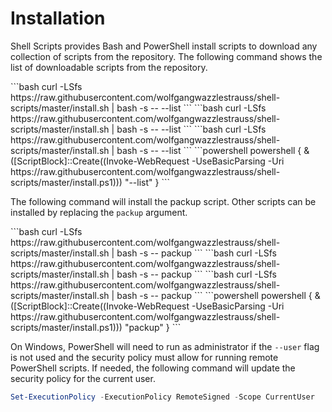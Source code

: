 # Installation

Shell Scripts provides Bash and PowerShell install scripts to download any
collection of scripts from the repository. The following command shows the list
of downloadable scripts from the repository.

<code-group>
<code-block title="FreeBSD" active>
```bash
curl -LSfs https://raw.githubusercontent.com/wolfgangwazzlestrauss/shell-scripts/master/install.sh | bash -s -- --list
```
</code-block>

<code-block title="Linux" active>
```bash
curl -LSfs https://raw.githubusercontent.com/wolfgangwazzlestrauss/shell-scripts/master/install.sh | bash -s -- --list
```
</code-block>

<code-block title="MacOS">
```bash
curl -LSfs https://raw.githubusercontent.com/wolfgangwazzlestrauss/shell-scripts/master/install.sh | bash -s -- --list
```
</code-block>

<code-block title="Windows">
```powershell
powershell { & ([ScriptBlock]::Create((Invoke-WebRequest -UseBasicParsing -Uri https://raw.githubusercontent.com/wolfgangwazzlestrauss/shell-scripts/master/install.ps1))) "--list" }
```
</code-block>
</code-group>

The following command will install the packup script. Other scripts can be
installed by replacing the `packup` argument.

<code-group>
<code-block title="FreeBSD" active>
```bash
curl -LSfs https://raw.githubusercontent.com/wolfgangwazzlestrauss/shell-scripts/master/install.sh | bash -s -- packup
```
</code-block>

<code-block title="Linux" active>
```bash
curl -LSfs https://raw.githubusercontent.com/wolfgangwazzlestrauss/shell-scripts/master/install.sh | bash -s -- packup
```
</code-block>

<code-block title="MacOS">
```bash
curl -LSfs https://raw.githubusercontent.com/wolfgangwazzlestrauss/shell-scripts/master/install.sh | bash -s -- packup
```
</code-block>

<code-block title="Windows">
```powershell
powershell { & ([ScriptBlock]::Create((Invoke-WebRequest -UseBasicParsing -Uri https://raw.githubusercontent.com/wolfgangwazzlestrauss/shell-scripts/master/install.ps1))) "packup" }
```
</code-block>
</code-group>

On Windows, PowerShell will need to run as administrator if the `--user` flag is
not used and the security policy must allow for running remote PowerShell
scripts. If needed, the following command will update the security policy for
the current user.

```powershell
Set-ExecutionPolicy -ExecutionPolicy RemoteSigned -Scope CurrentUser
```

